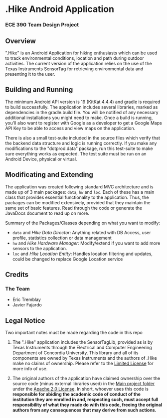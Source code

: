 # .Hike Android Application
### ECE 390 Team Design Project

## Overview
".Hike" is an Android Application for hiking enthusiasts which can be used to track environmental conditions, location and path during outdoor activities.
The current version of the application relies on the use of the Texas Instruments SensorTag for retrieving environmental data and presenting it to the user.

## Building and Running
The minimum Android API version is 19 (KitKat 4.4.4) and gradle is required to build successfully. The application includes several libraries, marked as dependencies in the gradle.build file. You will be notified of any necessary additional installations you might need to make.
Once a build is running, you'll also want to register with Google as a developer to get a Google Maps API Key to be able to access and view maps on the application.

There is also a small test-suite included in the source files which verify that the backend data structure and logic is running correctly. If you make any modifications to the "dotprod.data" package, run this test-suite to make sure everything works as expected. The test suite must be run on an Android Device, physical or virtual.

## Modificating and Extending
The application was created following standard MVC architecture and is made up of 3 main packages: `data`, `hw` and `loc`. Each of these has a main class that provides essential functionality to the application. Thus, the packages can be modified extensively, provided that they maintain the same set of basic features. Read through the code or generate the JavaDocs document to read up on more.

Summary of the Packages/Classes depending on what you want to modify:
* `data` and *Hike Data Director*: Anything related with DB Access, user profile, statistics collection or data management
* `hw` and *Hike Hardware Manager*: Modify/extend if you want to add more sensors to the application.
* `loc` and *Hike Location Entity*: Handles location filtering and updates, could be changed to replace Google Location service

## Credits
### The Team
* Eric Tremblay
* Javier Fajardo

## Legal Notice
Two important notes must be made regarding the code in this repo

1. The ".Hike" application includes the SensorTagLib, provided as is by Texas Instruments through the Electrical and Computer Engineering Department of Concordia University. This library and all of its components are owned by Texas Instruments and the authors of .Hike make no claims of ownership. Please refer to the [Limited License](sensorTagLib/LICENSE.MD) for more info of use.

2. The original authors of the application have claimed ownership over the source code (minus external libraries used) in the [Main project folder](/app) under the [Apache 2.0 License](LICENSE.MD). In short, whoever uses this code  is **responsible for abiding the academic code of conduct of the institution they are enrolled in and, respecting such, must accept full responsibility of what they made do with this code, freeing the original authors from any consequences that may derive from such actions.**
